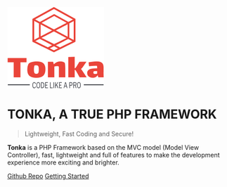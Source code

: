 ![logo](logo.png)

# TONKA, A TRUE PHP FRAMEWORK

> Lightweight, Fast Coding and Secure!

**Tonka** is a PHP Framework based on the MVC model (Model View Controller), fast, lightweight and full of features to make the development experience more exciting and brighter.

[Github Repo](https://github.com/clicalmani/**Tonka**)
[Getting Started](./introduction.md)
